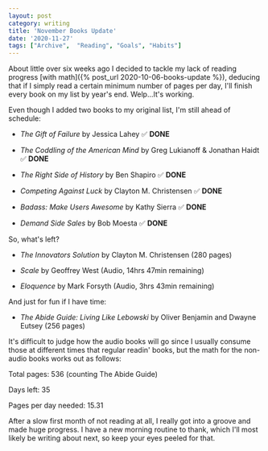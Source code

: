 ```yaml
---
layout: post
category: writing
title: 'November Books Update'
date: '2020-11-27'
tags: ["Archive",  "Reading", "Goals", "Habits"]
---
```


About little over six weeks ago I decided to tackle my lack of reading progress [with math]({% post_url 2020-10-06-books-update %}), deducing that if I simply read a certain minimum number of pages per day, I'll finish every book on my list by year's end. Welp...It's working.

<!--more-->

Even though I added two books to my original list, I'm still ahead of schedule:

* _The Gift of Failure_ by Jessica Lahey ✅ **DONE**

* _The Coddling of the American Mind_ by Greg Lukianoff & Jonathan Haidt ✅ **DONE**

* _The Right Side of History_ by Ben Shapiro ✅ **DONE**

* _Competing Against Luck_ by Clayton M. Christensen ✅ **DONE**

* _Badass: Make Users Awesome_ by Kathy Sierra ✅ **DONE**

* _Demand Side Sales_ by Bob Moesta ✅ **DONE**

So, what's left?

* _The Innovators Solution_ by Clayton M. Christensen (280 pages)

* _Scale_ by Geoffrey West (Audio, 14hrs 47min remaining)

* _Eloquence_ by Mark Forsyth (Audio, 3hrs 43min remaining)

And just for fun if I have time:

* _The Abide Guide: Living Like Lebowski_ by Oliver Benjamin and Dwayne Eutsey (256 pages)

It's difficult to judge how the audio books will go since I usually consume those at different times that regular readin' books, but the math for the non-audio books works out as follows:

Total pages: 536 (counting The Abide Guide)

Days left: 35

Pages per day needed: 15.31

After a slow first month of not reading at all, I really got into a groove and made huge progress. I have a new morning routine to thank, which I'll most likely be writing about next, so keep your eyes peeled for that.